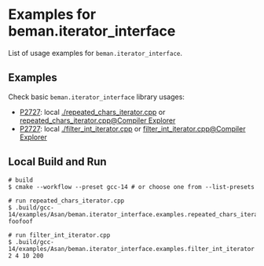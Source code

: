 # Examples for beman.iterator_interface

<!--
SPDX-License-Identifier: 2.0 license with LLVM exceptions
-->

List of usage examples for `beman.iterator_interface`.

## Examples

Check basic `beman.iterator_interface` library usages:

* [P2727](https://wg21.link/P2727): local [./repeated_chars_iterator.cpp](./repeated_chars_iterator.cpp) or [repeated_chars_iterator.cpp@Compiler Explorer](TODO)
* [P2727](https://wg21.link/P2727): local [./filter_int_iterator.cpp](./filter_int_iterator.cpp) or [filter_int_iterator.cpp@Compiler Explorer](TODO)

## Local Build and Run

```shell
# build
$ cmake --workflow --preset gcc-14 # or choose one from --list-presets

# run repeated_chars_iterator.cpp
$ .build/gcc-14/examples/Asan/beman.iterator_interface.examples.repeated_chars_iterator 
foofoof

# run filter_int_iterator.cpp
$ .build/gcc-14/examples/Asan/beman.iterator_interface.examples.filter_int_iterator
2 4 10 200
```
